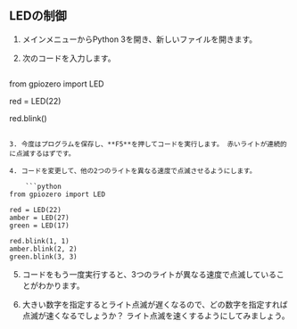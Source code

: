 ## LEDの制御

1. メインメニューからPython 3を開き、新しいファイルを開きます。

2. 次のコードを入力します。
    
    ```python
from gpiozero import LED

red = LED(22)

red.blink()
```

3. 今度はプログラムを保存し、**F5**を押してコードを実行します。 赤いライトが連続的に点滅するはずです。

4. コードを変更して、他の2つのライトを異なる速度で点滅させるようにします。
    
    ```python
from gpiozero import LED

red = LED(22)
amber = LED(27)
green = LED(17)

red.blink(1, 1)
amber.blink(2, 2)
green.blink(3, 3)
```

5. コードをもう一度実行すると、3つのライトが異なる速度で点滅していることがわかります。

6. 大きい数字を指定するとライト点滅が遅くなるので、どの数字を指定すれば点滅が速くなるでしょうか？ ライト点滅を速くするようにしてみましょう。